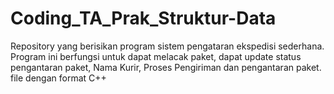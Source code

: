# Coding_TA_Prak_Struktur-Data
Repository yang berisikan program sistem pengataran ekspedisi sederhana. Program ini berfungsi untuk dapat melacak paket, dapat update status pengantaran paket, Nama Kurir, Proses Pengiriman dan pengantaran paket. file dengan format C++
